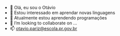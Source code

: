 - 👋 Olá, eu sou o Otávio 
- 👀 Estou interessado em aprendar novas linguagens
- 🌱 Atualmente estou aprendendo programações 
- 💞️ I’m looking to collaborate on ...
- 📫 otavio.pariz@escola.pr.gov.br


